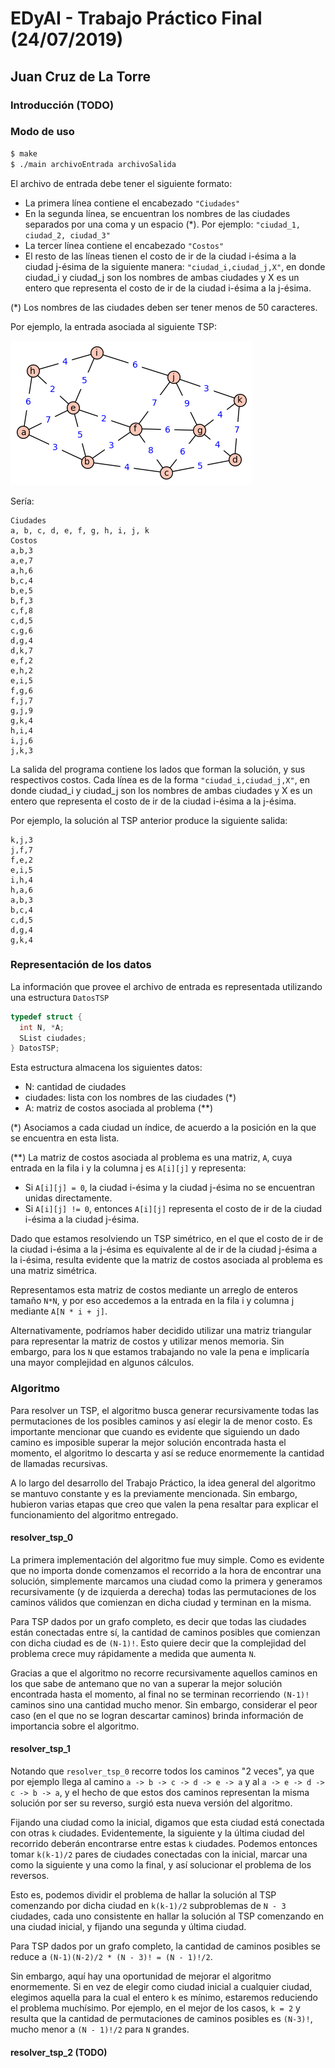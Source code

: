# EDyAI - Trabajo Práctico Final (24/07/2019)
## Juan Cruz de La Torre

### Introducción (TODO)

### Modo de uso

```sh
$ make
$ ./main archivoEntrada archivoSalida
```

El archivo de entrada debe tener el siguiente formato:

- La primera línea contiene el encabezado `"Ciudades"`
- En la segunda línea, se encuentran los nombres de las ciudades separados por una coma y un espacio (*). Por ejemplo: `"ciudad_1, ciudad_2, ciudad_3"`
- La tercer línea contiene el encabezado `"Costos"`
- El resto de las líneas tienen el costo de ir de la ciudad i-ésima a la ciudad j-ésima de la siguiente manera: `"ciudad_i,ciudad_j,X"`, en donde ciudad_i y ciudad_j son los nombres de ambas ciudades y X es un entero que representa el costo de ir de la ciudad i-ésima a la j-ésima.

(*) Los nombres de las ciudades deben ser tener menos de 50 caracteres.

Por ejemplo, la entrada asociada al siguiente TSP:

![Ejemplo TSP 1](img/ejemplo_1.png)

Sería:

```
Ciudades
a, b, c, d, e, f, g, h, i, j, k
Costos
a,b,3
a,e,7
a,h,6
b,c,4
b,e,5
b,f,3
c,f,8
c,d,5
c,g,6
d,g,4
d,k,7
e,f,2
e,h,2
e,i,5
f,g,6
f,j,7
g,j,9
g,k,4
h,i,4
i,j,6
j,k,3
```

La salida del programa contiene los lados que forman la solución, y sus respectivos costos. Cada línea es de la forma `"ciudad_i,ciudad_j,X"`, en donde ciudad_i y ciudad_j son los nombres de ambas ciudades y X es un entero que representa el costo de ir de la ciudad i-ésima a la j-ésima.

Por ejemplo, la solución al TSP anterior produce la siguiente salida:

```
k,j,3
j,f,7
f,e,2
e,i,5
i,h,4
h,a,6
a,b,3
b,c,4
c,d,5
d,g,4
g,k,4
```


### Representación de los datos

La información que provee el archivo de entrada es representada utilizando una estructura `DatosTSP`

```c
typedef struct {
  int N, *A;
  SList ciudades;
} DatosTSP;
```

Esta estructura almacena los siguientes datos:

- N: cantidad de ciudades
- ciudades: lista con los nombres de las ciudades (*)
- A: matriz de costos asociada al problema (**)

(*) Asociamos a cada ciudad un índice, de acuerdo a la posición en la que se encuentra en esta lista.

(**) La matriz de costos asociada al problema es una matriz, `A`, cuya entrada en la fila i y la columna j es `A[i][j]` y representa:
  - Si `A[i][j] = 0`, la ciudad i-ésima y la ciudad j-ésima no se encuentran unidas directamente.
  - Si `A[i][j] != 0`, entonces `A[i][j]` representa el costo de ir de la ciudad i-ésima a la ciudad j-ésima.

Dado que estamos resolviendo un TSP simétrico, en el que el costo de ir de la ciudad i-ésima a la j-ésima es equivalente al de ir de la ciudad j-ésima a la i-ésima, resulta evidente que la matriz de costos asociada al problema es una matriz simétrica.

Representamos esta matriz de costos mediante un arreglo de enteros tamaño `N*N`, y por eso accedemos a la entrada en la fila i y columna j mediante `A[N * i + j]`.

Alternativamente, podríamos haber decidido utilizar una matriz triangular para representar la matriz de costos y utilizar menos memoria. Sin embargo, para los `N` que estamos trabajando no vale la pena e implicaría una mayor complejidad en algunos cálculos.

### Algoritmo

Para resolver un TSP, el algoritmo busca generar recursivamente todas las permutaciones de los posibles caminos y así elegir la de menor costo. Es importante mencionar que cuando es evidente que siguiendo un dado camino es imposible superar la mejor solución encontrada hasta el momento, el algoritmo lo descarta y así se reduce enormemente la cantidad de llamadas recursivas.

A lo largo del desarrollo del Trabajo Práctico, la idea general del algoritmo se mantuvo constante y es la previamente mencionada. Sin embargo, hubieron varias etapas que creo que valen la pena resaltar para explicar el funcionamiento del algoritmo entregado.

#### resolver_tsp_0

La primera implementación del algoritmo fue muy simple. Como es evidente que no importa donde comenzamos el recorrido a la hora de encontrar una solución, simplemente marcamos una ciudad como la primera y generamos recursivamente (y de izquierda a derecha) todas las permutaciones de los caminos válidos que comienzan en dicha ciudad y terminan en la misma.

Para TSP dados por un grafo completo, es decir que todas las ciudades están conectadas entre sí, la cantidad de caminos posibles que comienzan con dicha ciudad es de `(N-1)!`. Esto quiere decir que la complejidad del problema crece muy rápidamente a medida que aumenta `N`.

Gracias a que el algoritmo no recorre recursivamente aquellos caminos en los que sabe de antemano que no van a superar la mejor solución encontrada hasta el momento, al final no se terminan recorriendo `(N-1)!` caminos sino una cantidad mucho menor. Sin embargo, considerar el peor caso (en el que no se logran descartar caminos) brinda información de importancia sobre el algoritmo.

#### resolver_tsp_1

Notando que `resolver_tsp_0` recorre todos los caminos "2 veces", ya que por ejemplo llega al camino `a -> b -> c -> d -> e -> a` y al `a -> e -> d -> c -> b -> a`, y el hecho de que estos dos caminos representan la misma solución por ser su reverso, surgió esta nueva versión del algoritmo.

Fijando una ciudad como la inicial, digamos que esta ciudad está conectada con otras `k` ciudades. Evidentemente, la siguiente y la última ciudad del recorrido deberán encontrarse entre estas `k` ciudades. Podemos entonces tomar `k(k-1)/2` pares de ciudades conectadas con la inicial, marcar una como la siguiente y una como la final, y así solucionar el problema de los reversos.

Esto es, podemos dividir el problema de hallar la solución al TSP comenzando por dicha ciudad en `k(k-1)/2` subproblemas de `N - 3` ciudades, cada uno consistente en hallar la solución al TSP comenzando en una ciudad inicial, y fijando una segunda y última ciudad.

Para TSP dados por un grafo completo, la cantidad de caminos posibles se reduce a `(N-1)(N-2)/2 * (N - 3)! = (N - 1)!/2`.

Sin embargo, aquí hay una oportunidad de mejorar el algoritmo enormemente. Si en vez de elegir como ciudad inicial a cualquier ciudad, elegimos aquella para la cual el entero `k` es mínimo, estaremos reduciendo el problema muchísimo. Por ejemplo, en el mejor de los casos, `k = 2` y resulta que la cantidad de permutaciones de caminos posibles es `(N-3)!`, mucho menor a `(N - 1)!/2` para `N` grandes.

#### resolver_tsp_2 (TODO)
